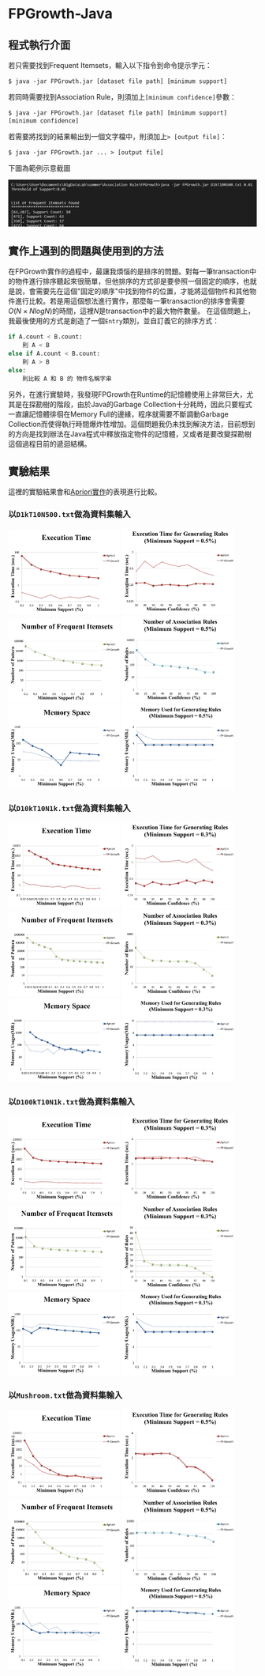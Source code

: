 # FPGrowth-Java


## 程式執行介面

若只需要找到Frequent Itemsets，輸入以下指令到命令提示字元：

```
$ java -jar FPGrowth.jar [dataset file path] [minimum support]
```

若同時需要找到Association Rule，則須加上`[minimum confidence]`參數：

```
$ java -jar FPGrowth.jar [dataset file path] [minimum support] [minimum confidence]
```

若需要將找到的結果輸出到一個文字檔中，則須加上`> [output file]`：
```
$ java -jar FPGrowth.jar ... > [output file]
```

下圖為範例示意截圖

![](https://github.com/Chih-Ling-Hsu/FPGrowth-Java/blob/master/pics/execution.png?raw=true)

## 實作上遇到的問題與使用到的方法

在FPGrowth實作的過程中，最讓我煩惱的是排序的問題。對每一筆transaction中的物件進行排序聽起來很簡單，但他排序的方式卻是要參照一個固定的順序，也就是說，會需要先在這個"固定的順序"中找到物件的位置，才能將這個物件和其他物件進行比較。若是用這個想法進行實作，那麼每一筆transaction的排序會需要$O(N \times NlogN)$的時間，這裡$N$是transaction中的最大物件數量。
在這個問題上，我最後使用的方式是創造了一個`Entry`類別，並自訂義它的排序方式：

```python
if A.count < B.count:
    則 A < B 
else if A.count < B.count:
    則 A > B 
else:
    則比較 A 和 B 的 物件名稱字串
```

另外，在進行實驗時，我發現FPGrowth在Runtime的記憶體使用上非常巨大，尤其是在探勘樹的階段，由於Java的Garbage Collection十分耗時，因此只要程式一直讓記憶體徘徊在Memory Full的邊緣，程序就需要不斷調動Garbage Collection而使得執行時間爆炸性增加。這個問題我仍未找到解決方法，目前想到的方向是找到辦法在Java程式中釋放指定物件的記憶體，又或者是要改變探勘樹這個過程目前的遞迴結構。


## 實驗結果

這裡的實驗結果會和[Apriori實作](https://github.com/Chih-Ling-Hsu/Apriori-Java)的表現進行比較。

### 以`D1kT10N500.txt`做為資料集輸入

<img style="width:45%" src="https://github.com/Chih-Ling-Hsu/Apriori-Java/blob/master/pics/D1kT10N500.1.png?raw=true">
<img style="width:45%" src="https://github.com/Chih-Ling-Hsu/Apriori-Java/blob/master/pics/D1kT10N500.4.png?raw=true">
<img style="width:45%" src="https://github.com/Chih-Ling-Hsu/Apriori-Java/blob/master/pics/D1kT10N500.2.png?raw=true">
<img style="width:45%" src="https://github.com/Chih-Ling-Hsu/Apriori-Java/blob/master/pics/D1kT10N500.5.png?raw=true">
<img style="width:45%" src="https://github.com/Chih-Ling-Hsu/Apriori-Java/blob/master/pics/D1kT10N500.3.png?raw=true">
<img style="width:45%" src="https://github.com/Chih-Ling-Hsu/Apriori-Java/blob/master/pics/D1kT10N500.6.png?raw=true">

### 以`D10kT10N1k.txt`做為資料集輸入

<img style="width:45%" src="https://github.com/Chih-Ling-Hsu/Apriori-Java/blob/master/pics/D10kT10N1k.1.png?raw=true">
<img style="width:45%" src="https://github.com/Chih-Ling-Hsu/Apriori-Java/blob/master/pics/D10kT10N1k.4.png?raw=true">
<img style="width:45%" src="https://github.com/Chih-Ling-Hsu/Apriori-Java/blob/master/pics/D10kT10N1k.2.png?raw=true">
<img style="width:45%" src="https://github.com/Chih-Ling-Hsu/Apriori-Java/blob/master/pics/D10kT10N1k.5.png?raw=true">
<img style="width:45%" src="https://github.com/Chih-Ling-Hsu/Apriori-Java/blob/master/pics/D10kT10N1k.3.png?raw=true">
<img style="width:45%" src="https://github.com/Chih-Ling-Hsu/Apriori-Java/blob/master/pics/D10kT10N1k.6.png?raw=true">


### 以`D100kT10N1k.txt`做為資料集輸入

<img style="width:45%" src="https://github.com/Chih-Ling-Hsu/Apriori-Java/blob/master/pics/D100kT10N1k.1.png?raw=true">
<img style="width:45%" src="https://github.com/Chih-Ling-Hsu/Apriori-Java/blob/master/pics/D100kT10N1k.4.png?raw=true">
<img style="width:45%" src="https://github.com/Chih-Ling-Hsu/Apriori-Java/blob/master/pics/D100kT10N1k.2.png?raw=true">
<img style="width:45%" src="https://github.com/Chih-Ling-Hsu/Apriori-Java/blob/master/pics/D100kT10N1k.5.png?raw=true">
<img style="width:45%" src="https://github.com/Chih-Ling-Hsu/Apriori-Java/blob/master/pics/D100kT10N1k.3.png?raw=true">
<img style="width:45%" src="https://github.com/Chih-Ling-Hsu/Apriori-Java/blob/master/pics/D100kT10N1k.6.png?raw=true">

### 以`Mushroom.txt`做為資料集輸入

<img style="width:45%" src="https://github.com/Chih-Ling-Hsu/Apriori-Java/blob/master/pics/Mushroom.1.png?raw=true">
<img style="width:45%" src="https://github.com/Chih-Ling-Hsu/Apriori-Java/blob/master/pics/Mushroom.4.png?raw=true">
<img style="width:45%" src="https://github.com/Chih-Ling-Hsu/Apriori-Java/blob/master/pics/Mushroom.2.png?raw=true">
<img style="width:45%" src="https://github.com/Chih-Ling-Hsu/Apriori-Java/blob/master/pics/Mushroom.5.png?raw=true">
<img style="width:45%" src="https://github.com/Chih-Ling-Hsu/Apriori-Java/blob/master/pics/Mushroom.3.png?raw=true">
<img style="width:45%" src="https://github.com/Chih-Ling-Hsu/Apriori-Java/blob/master/pics/Mushroom.6.png?raw=true">